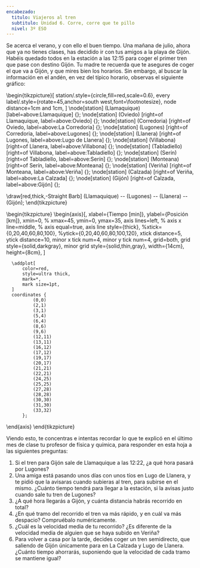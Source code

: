 ```yaml
---
encabezado:
  titulo: Viajeros al tren
  subtitulo: Unidad 6. Corre, corre que te pillo
  nivel: 3º ESO
---
```


Se acerca el verano, y con ello el buen tiempo. Una mañana de julio, ahora que ya no tienes clases, has decidido ir con tus amigos a la playa de Gijón. Habéis quedado todos en la estación a las 12:15 para coger el primer tren que pase con destino Gijón. Tu madre te recuerda que te asegures de coger el que va a Gijón, y que mires bien los horarios. Sin embargo, al buscar la información en el andén, en vez del típico horario, observas el siguiente gráfico:

\begin{tikzpicture}[
  station/.style={circle,fill=red,scale=0.6},
  every label/.style={rotate=45,anchor=south west,font=\footnotesize},
  node distance=1cm and 1cm,
]
  \node[station] (Llamaquique) [label=above:Llamaquique] {};
  \node[station] (Oviedo)      [right=of Llamaquique, label=above:Oviedo] {};
  \node[station] (Corredoria)  [right=of Oviedo,      label=above:La Corredoria] {};
  \node[station] (Lugones)     [right=of Corredoria,  label=above:Lugones] {};
  \node[station] (Llanera)     [right=of Lugones,     label=above:Lugo de Llanera] {};
  \node[station] (Villabona)   [right=of Llanera,     label=above:Villabona] {};
  \node[station] (Tabladiello) [right=of Villabona,   label=above:Tabladiello] {};
  \node[station] (Serín)       [right=of Tabladiello, label=above:Serín] {};
  \node[station] (Monteana)    [right=of Serín,       label=above:Monteana] {};
  \node[station] (Veriña)      [right=of Monteana,    label=above:Veriña] {};
  \node[station] (Calzada)     [right=of Veriña,      label=above:La Calzada] {};
  \node[station] (Gijón)       [right=of Calzada,     label=above:Gijón] {};

  \draw[red,thick,-Straight Barb] (Llamaquique) -- (Lugones) -- (Llanera) -- (Gijón);
\end{tikzpicture}

\begin{tikzpicture}
  \begin{axis}[,
      xlabel={Tiempo [min]},
      ylabel={Posición [km]},
      xmin=0, % xmax=45,
      ymin=0, ymax=35,
      axis lines=left,
%        axis x line=middle,
%        axis equal=true,
      axis line style={thick},
      %xtick={0,20,40,60,80,100},
      %ytick={0,20,40,60,80,100,120},
      xtick distance=5,
      ytick distance=10,
      minor x tick num=4,
      minor y tick num=4,
      grid=both,
      grid style={solid,darkgray},
      minor grid style={solid,thin,gray},
      width={14cm},
      height={8cm},
      ]

      \addplot[
          color=red,
          style=ultra thick,
          mark=*,
          mark size=1pt,
      ]
      coordinates {
              (0,0)
              (2,1)
              (3,1)
              (5,4)
              (6,4)
              (8,6)
              (9,6)
              (12,11)
              (13,11)
              (16,12)
              (17,12)
              (19,17)
              (20,17)
              (21,21)
              (22,21)
              (24,25)
              (25,25)
              (27,28)
              (28,28)
              (30,30)
              (31,30)
              (33,32)
          };
  \end{axis}
\end{tikzpicture}

Viendo esto, te concentras e intentas recordar lo que te explicó en el último mes de clase tu profesor de física y química, para responder en esta hoja a las siguientes preguntas:

1.  Si el tren para Gijón sale de Llamaquique a las 12:22, ¿a qué hora pasará por Lugones?
2.  Una amiga está pasando unos días con unos tíos en Lugo de Llanera, y te pidió que la avisaras cuando subieras al tren, para subirse en el mismo. ¿Cuánto tiempo tendrá para llegar a la estación, si la avisas justo cuando sale tu tren de Lugones?
3.  ¿A qué hora llegarás a Gijón, y cuánta distancia habrás recorrido en total?
4.  ¿En qué tramo del recorrido el tren va más rápido, y en cuál va más despacio? Compruébalo numéricamente.
5.  ¿Cuál es la velocidad media de tu recorrido? ¿Es diferente de la velocidad media de alguien que se haya subido en Veriña?
6.  Para volver a casa por la tarde, decides coger un tren semidirecto, que saliendo de Gijón únicamente para en La Calzada y Lugo de Llanera. ¿Cuánto tiempo ahorrarás, suponiendo que la velocidad de cada tramo se mantiene igual?


<!-- Llamaquique   0
Oviedo        0.7
La Corredoria 4,1
Lugones       6.3
Lugo de llanera 10.8
Villabona     13,5
Tabladiello   16.9
Serín         21.4
Monteana      24.7
Veriña        27.9
Calzada       30.4
Gijón         32.3 -->